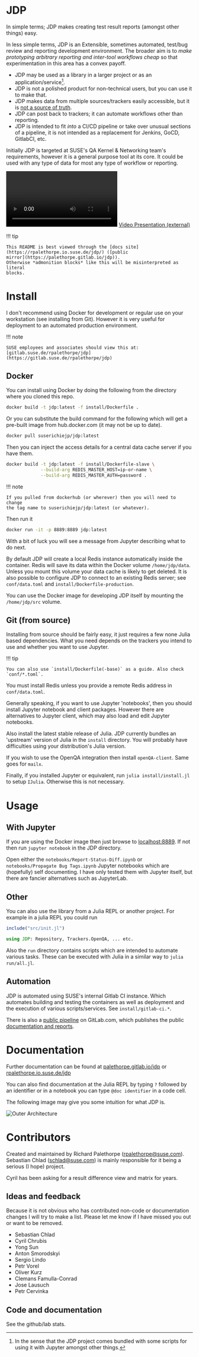 # JDP

In simple terms; JDP makes creating test result reports (amongst other things)
easy.

In less simple terms, JDP is an Extensible, sometimes automated, test/bug
review and reporting development environment. The broader aim is to *make
prototyping arbitrary reporting and inter-tool workflows cheap* so that
experimentation in this area has a convex payoff.

* JDP may be used as a library in a larger project or as an
  application/service[^1].
* JDP is not a polished product for non-technical users, but you can use it to
  make that.
* JDP makes data from multiple sources/trackers easily accessible, but it is
  [not a source of truth](development/index.html#Not-a-source-of-truth-1).
* JDP can post back to trackers; it can automate workflows other than
  reporting.
* JDP is intended to fit *into* a CI/CD pipeline or take over unusual sections
  of a pipeline, it is not intended as a replacement for Jenkins, GoCD,
  GitlabCI, etc.

Initially JDP is targeted at SUSE's QA Kernel & Networking team's
requirements, however it is a general purpose tool at its core. It could be
used with any type of data for most any type of workflow or reporting.

![Video Presentation (internal)](https://w3.suse.cz/~rpalethorpe/jdp-poc-pres.webm)
[Video Presentation (external)](https://youtu.be/Nzha4itchg8)

!!! tip

    This README is best viewed through the [docs site](https://rpalethorpe.io.suse.de/jdp/) ([public
    mirror](https://palethorpe.gitlab.io/jdp)).
    Otherwise *admonition blocks* like this will be misinterpreted as literal
    blocks.

[^1]:

    In the sense that the JDP project comes bundled with some scripts for
    using it with Jupyter amongst other things.

# Install

I don't recommend using Docker for development or regular use on your
workstation (see installing from Git). However it is very useful for
deployment to an automated production environment.

!!! note

    SUSE employees and associates should view this at:
    [gitlab.suse.de/rpalethorpe/jdp](https://gitlab.suse.de/rpalethorpe/jdp)

## Docker

You can install using Docker by doing the following from the directory where
you cloned this repo.

```sh
docker build -t jdp:latest -f install/Dockerfile .
```

Or you can substitute the build command for the following which will get a
pre-built image from hub.docker.com (it may not be up to date).

```sh
docker pull suserichiejp/jdp:latest
```

Then you can inject the access details for a central data cache server if you
have them.

```sh
docker build -t jdp:latest -f install/Dockerfile-slave \
             --build-arg REDIS_MASTER_HOST=ip-or-name \
             --build-arg REDIS_MASTER_AUTH=password .
```

!!! note

    If you pulled from dockerhub (or wherever) then you will need to change
    the tag name to suserichiejp/jdp:latest (or whatever).

Then run it
```sh
docker run -it -p 8889:8889 jdp:latest
```

With a bit of luck you will see a message from Jupyter describing what to do
next.

By default JDP will create a local Redis instance automatically inside the
container. Redis will save its data within the Docker volume
`/home/jdp/data`. Unless you mount this volume your data cache is likely to
get deleted. It is also possible to configure JDP to connect to an existing
Redis server; see `conf/data.toml` and `install/Dockerfile-production`.

You can use the Docker image for developing JDP itself by mounting the
`/home/jdp/src` volume.

## Git (from source)

Installing from source should be fairly easy, it just requires a few none
Julia based dependencies. What you need depends on the trackers you intend to
use and whether you want to use Jupyter.

!!! tip

	You can also use `install/Dockerfile(-base)` as a guide. Also check
	`conf/*.toml`.

You must install Redis unless you provide a remote Redis address in
`conf/data.toml`.

Generally speaking, if you want to use Jupyter 'notebooks', then you should
install Jupyter notebook and client packages. However there are alternatives
to Jupyter client, which may also load and edit Jupyter notebooks.

Also install the latest stable release of Julia. JDP currently bundles an
'upstream' version of Julia in the `install` directory. You will probably have
difficulties using your distribution's Julia version.

If you wish to use the OpenQA integration then install `openQA-client`. Same
goes for `mailx`.

Finally, if you installed Jupyter or equivalent, run `julia
install/install.jl` to setup `IJulia`. Otherwise this is not necessary.

# Usage

## With Jupyter

If you are using the Docker image then just browse to
[localhost:8889](http://localhost:8889). If not then run `jupyter notebook` in
the JDP directory.

Open either the `notebooks/Report-Status-Diff.ipynb` or `notebooks/Propagate
Bug Tags.ipynb` Jupyter notebooks which are (hopefully) self documenting. I
have only tested them with Jupyter itself, but there are fancier alternatives
such as JupyterLab.

## Other

You can also use the library from a Julia REPL or another project. For example
in a julia REPL you could run

```julia
include("src/init.jl")

using JDP: Repository, Trackers.OpenQA, ... etc.
```

Also the `run` directory contains scripts which are intended to automate
various tasks. These can be executed with Julia in a similar way to `julia
run/all.jl`.

## Automation

JDP is automated using SUSE's internal Gitlab CI instance. Which automates
building and testing the containers as well as deployment and the execution of
various scripts/services. See `install/gitlab-ci.*`.

There is also a [public pipeline](https://gitlab.com/Palethorpe/jdp/pipelines)
on GitLab.com, which publishes the public [documentation and
reports](https://palethorpe.gitlab.io/jdp/).

# Documentation

Further documentation can be found at
[palethorpe.gitlab.io/jdp](https://palethorpe.gitlab.io/jdp) or
[rpalethorpe.io.suse.de/jdp](https://rpalethorpe.io.suse.de/jdp)

You can also find documentation at the Julia REPL by typing `?` followed by an
identifier or in a notebook you can type `@doc identifier` in a code cell.

The following image may give you some intuition for what JDP is.

![Outer Architecture](outer_arch.svg)

# Contributors

Created and maintained by Richard Palethorpe (rpalethorpe@suse.com). Sebastian
Chlad (schlad@suse.com) is mainly responsible for it being a serious (I hope)
project.

Cyril has been asking for a result difference view and matrix for years.

## Ideas and feedback

Because it is not obvious who has contributed non-code or documentation
changes I will try to make a list. Please let me know if I have missed you
out or want to be removed.

* Sebastian Chlad
* Cyril Chrubis
* Yong Sun
* Anton Smorodskyi
* Sergio Lindo
* Petr Vorel
* Oliver Kurz
* Clemans Famulla-Conrad
* Jose Lausuch
* Petr Cervinka

## Code and documentation

See the github/lab stats.
